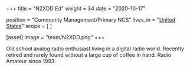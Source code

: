 +++
title = "N2XDD Ed"
weight = 34
date = "2020-10-17"

position = "Community Management/Primary NCS"
lives_in = "[United States](https://www.google.com/maps/place/United+States/)"
scope = [
]

[asset]
  image = "team/N2XDD.png"
+++

Old school analog radio enthusiast living in a digital radio world. Recently retired and rarely found without a large cup of coffee in hand. Radio Amateur since 1993.